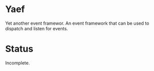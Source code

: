 Yaef
====

Yet another event framewor. An event framework that can be used to dispatch and listen for events.

Status
======

Incomplete.

